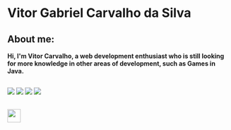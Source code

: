 # Vitor Gabriel Carvalho da Silva

<div>
  <h2 style="alight: center;">About me:</h2>
  <p><strong>Hi, I'm Vitor Carvalho, a web development enthusiast who is still looking for more knowledge in other areas of development, such as Games in Java.</strong></p>
</div>

## 

<div> 
  <a href="" target="_blank"><img src="https://img.shields.io/badge/YouTube-FF0000?style=for-the-badge&logo=youtube&logoColor=white" target="_blank"></a>
  <a href="https://discord.gg/" target="_blank"><img src="https://img.shields.io/badge/Discord-7289DA?style=for-the-badge&logo=discord&logoColor=white" target="_blank"></a> 
  <a href = "vitorgcarvalho216@gmail.com"><img src="https://img.shields.io/badge/-Gmail-%23333?style=for-the-badge&logo=gmail&logoColor=white" target="_blank"></a>
  <a href="https://www.linkedin.com/in/" target="_blank"><img src="https://img.shields.io/badge/-LinkedIn-%230077B5?style=for-the-badge&logo=linkedin&logoColor=white" target="_blank"></a> 
</div>

 ##
  
<img height="30em" src="https://img.shields.io/static/v1?label=Overview&message=VitorCarvalhoo&color=informational&style=for-the-badged&logo=GitHub">
